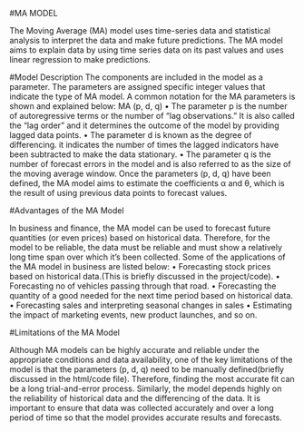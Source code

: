 #MA MODEL

The Moving Average (MA) model uses time-series data and statistical analysis to interpret the data and make future predictions. The MA model aims to explain data by using time series data on its past values and uses linear regression to make predictions.

#Model Description
The components are included in the model as a parameter. The parameters are assigned specific integer values that indicate the type of MA model. A common notation for the MA parameters is shown and explained below:
MA (p, d, q)
•	The parameter p is the number of autoregressive terms or the number of “lag observations.” It is also called the “lag order” and it determines the outcome of the model by providing lagged data points.
•	The parameter d is known as the degree of differencing. it indicates the number of times the lagged indicators have been subtracted to make the data stationary.
•	The parameter q is the number of forecast errors in the model and is also referred to as the size of the moving average window.
Once the parameters (p, d, q) have been defined, the MA model aims to estimate the coefficients α and θ, which is the result of using previous data points to forecast values.

#Advantages of the MA Model

In business and finance, the MA model can be used to forecast future quantities (or even prices) based on historical data. Therefore, for the model to be reliable, the data must be reliable and must show a relatively long time span over which it’s been collected. Some of the applications of the MA model in business are listed below:
•	Forecasting stock prices based on historical data.(This is briefly discussed in the project/code).
•	Forecasting no of vehicles passing through that road.
•	Forecasting the quantity of a good needed for the next time period based on historical data.
•	Forecasting sales and interpreting seasonal changes in sales
•	Estimating the impact of marketing events, new product launches, and so on.

#Limitations of the MA Model

Although MA models can be highly accurate and reliable under the appropriate conditions and data availability, one of the key limitations of the model is that the parameters (p, d, q) need to be manually defined(briefly discussed in the html/code file).
Therefore, finding the most accurate fit can be a long trial-and-error process.
Similarly, the model depends highly on the reliability of historical data and the differencing of the data. 
It is important to ensure that data was collected accurately and over a long period of time so that the model provides accurate results and forecasts.



